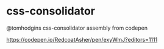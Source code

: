 # css-consolidator
@tomhodgins css-consolidator assembly from codepen

https://codepen.io/RedcoatAsher/pen/exyWmJ?editors=1111
